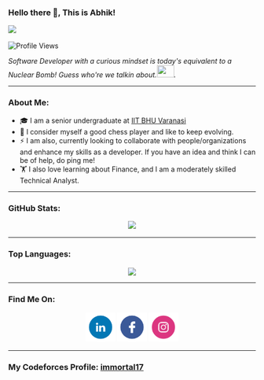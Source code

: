 ### Hello there 👋, This is Abhik!

<img src="https://img.shields.io/github/followers/abhik017?style=social"/>

![Profile Views](https://gpvc.arturio.dev/abhik017)

<p>
 <i>
    Software Developer with a curious mindset is today's equivalent to a Nuclear Bomb! Guess who're we talkin about.<img src="https://raw.githubusercontent.com/TheDudeThatCode/TheDudeThatCode/master/Assets/Developer.gif" width=35 height=25>.
 </i>
</p>

---

### About Me:

- 🎓 I am a senior undergraduate at <a href="https://www.iitbhu.ac.in/"> IIT BHU Varanasi </a>
- 👨‍ I consider myself a good chess player and like to keep evolving.
- ⚡ I am also, currently looking to collaborate with people/organizations and enhance my skills as a developer. If you have an idea and think I can be of help, do ping me!
- 🏋 I also love learning about Finance, and I am a moderately skilled Technical Analyst.

---
<!-- <p align="center">
  <a href="https://github.com/abhik017">
    <img src="https://github-readme-stats.vercel.app/api?username=abhik017&show_icons=true&hide=issues&theme=radical"/>
  </a>
</p> -->
### GitHub Stats:
<p align="center">
  <a href="https://github.com/abhik017">
    <img src="https://github-readme-stats.vercel.app/api?username=abhik016&show_icons=true&hide=issues&theme=radical"/>
  </a>
</p>

---

### Top Languages: 
<p align="center">
  <a href="https://github.com/abhik017">
    <img src="https://github-readme-stats.vercel.app/api/top-langs/?username=abhik017&hide=html,css&theme=radical" align="center" />
  </a>
</p>

---

### Find Me On:
<p align="center">
 <a href="https://www.linkedin.com/in/abhikmehta/"><img src="https://github.com/aritraroy/social-icons/blob/master/linkedin-icon.png?raw=true" width="60"></a>
<a href="https://www.facebook.com/abhik.mehta.16"><img src="https://github.com/aritraroy/social-icons/blob/master/facebook-icon.png?raw=true" width="60"></a>
<a href="https://www.instagram.com/abhik017/"><img src="https://github.com/aritraroy/social-icons/blob/master/instagram-icon.png?raw=true" width="60"></a>
</p>

---

### My Codeforces Profile: [immortal17](https://codeforces.com/profile/immortal17)

